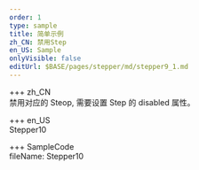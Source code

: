 ```yaml
---
order: 1
type: sample
title: 简单示例
zh_CN: 禁用Step
en_US: Sample
onlyVisible: false
editUrl: $BASE/pages/stepper/md/stepper9_1.md
---
```


+++ zh_CN  
禁用对应的 Steop, 需要设置 Step 的 disabled 属性。

+++ en_US  
Stepper10

+++ SampleCode  
fileName: Stepper10
